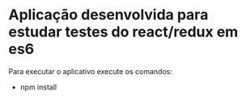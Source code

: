 # Aplicação desenvolvida para estudar testes do react/redux em es6

Para executar o aplicativo execute os comandos:

* npm install

